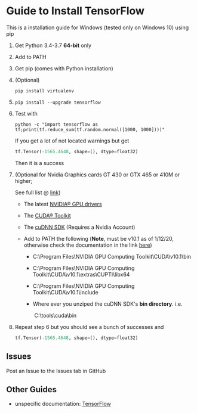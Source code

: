 # Guide to Install TensorFlow

This is a installation guide for Windows (tested only on Windows 10) using pip

1. Get Python 3.4-3.7 **64-bit** only

2. Add to PATH

3. Get pip (comes with Python installation)

4. (Optional)

   ```shell
   pip install virtualenv
   ```

   

5. ```shell
   pip install --upgrade tensorflow
   ```

6. Test with

   ```shell
   python -c "import tensorflow as tf;print(tf.reduce_sum(tf.random.normal([1000, 1000])))"
   ```

   If you get a lot of not located warnings but get

   ```python
   tf.Tensor(-1565.4648, shape=(), dtype=float32)
   ```

   Then it is a success

7. (Optional for Nvidia Graphics cards GT 430 or GTX 465 or 410M or higher;

   See full list @ [link](https://developer.nvidia.com/cuda-gpus))

   - The latest [NVIDIA® GPU drivers](https://www.nvidia.com/drivers)

   - The [CUDA® Toolkit](https://developer.nvidia.com/cuda-toolkit-archive)

   - The [cuDNN SDK](https://developer.nvidia.com/cudnn) (Requires a Nvidia Account)

     

   - Add to PATH the following (**Note**, must be v10.1 as of 1/12/20, otherwise check the documentation in the link [here](https://www.tensorflow.org/install/gpu#windows_setup))

     - C:\Program Files\NVIDIA GPU Computing Toolkit\CUDA\v10.1\bin

     - C:\Program Files\NVIDIA GPU Computing Toolkit\CUDA\v10.1\extras\CUPTI\libx64

     - C:\Program Files\NVIDIA GPU Computing Toolkit\CUDA\v10.1\include

     - Where ever you unziped the cuDNN SDK's **bin directory**. i.e.

       ​	C:\tools\cuda\bin

8. Repeat step 6 but you should see a bunch of successes and 

   ```python
   tf.Tensor(-1565.4648, shape=(), dtype=float32)
   ```

## Issues

Post an Issue to the Issues tab in GitHub

## Other Guides

- unspecific documentation: [TensorFlow](https://www.tensorflow.org/install/pip?lang=python3)